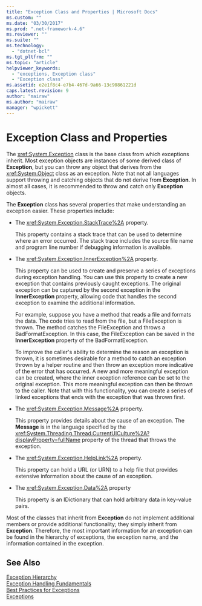 ```yaml
---
title: "Exception Class and Properties | Microsoft Docs"
ms.custom: ""
ms.date: "03/30/2017"
ms.prod: ".net-framework-4.6"
ms.reviewer: ""
ms.suite: ""
ms.technology: 
  - "dotnet-bcl"
ms.tgt_pltfrm: ""
ms.topic: "article"
helpviewer_keywords: 
  - "exceptions, Exception class"
  - "Exception class"
ms.assetid: e2e1f8c4-e7b4-467d-9a66-13c90861221d
caps.latest.revision: 9
author: "mairaw"
ms.author: "mairaw"
manager: "wpickett"
---
```

# Exception Class and Properties
The <xref:System.Exception> class is the base class from which exceptions inherit. Most exception objects are instances of some derived class of **Exception**, but you can throw any object that derives from the <xref:System.Object> class as an exception. Note that not all languages support throwing and catching objects that do not derive from **Exception**. In almost all cases, it is recommended to throw and catch only **Exception** objects.  
  
 The **Exception** class has several properties that make understanding an exception easier. These properties include:  
  
-   The <xref:System.Exception.StackTrace%2A> property.  
  
     This property contains a stack trace that can be used to determine where an error occurred. The stack trace includes the source file name and program line number if debugging information is available.  
  
-   The <xref:System.Exception.InnerException%2A> property.  
  
     This property can be used to create and preserve a series of exceptions during exception handling. You can use this property to create a new exception that contains previously caught exceptions. The original exception can be captured by the second exception in the **InnerException** property, allowing code that handles the second exception to examine the additional information.  
  
     For example, suppose you have a method that reads a file and formats the data. The code tries to read from the file, but a FileException is thrown. The method catches the FileException and throws a BadFormatException. In this case, the FileException can be saved in the **InnerException** property of the BadFormatException.  
  
     To improve the caller's ability to determine the reason an exception is thrown, it is sometimes desirable for a method to catch an exception thrown by a helper routine and then throw an exception more indicative of the error that has occurred. A new and more meaningful exception can be created, where the inner exception reference can be set to the original exception. This more meaningful exception can then be thrown to the caller. Note that with this functionality, you can create a series of linked exceptions that ends with the exception that was thrown first.  
  
-   The <xref:System.Exception.Message%2A> property.  
  
     This property provides details about the cause of an exception. The **Message** is in the language specified by the <xref:System.Threading.Thread.CurrentUICulture%2A?displayProperty=fullName> property of the thread that throws the exception.  
  
-   The <xref:System.Exception.HelpLink%2A> property.  
  
     This property can hold a URL (or URN) to a help file that provides extensive information about the cause of an exception.  
  
-   The <xref:System.Exception.Data%2A> property  
  
     This property is an IDictionary that can hold arbitrary data in key-value pairs.  
  
 Most of the classes that inherit from **Exception** do not implement additional members or provide additional functionality; they simply inherit from **Exception**. Therefore, the most important information for an exception can be found in the hierarchy of exceptions, the exception name, and the information contained in the exception.  
  
## See Also  
 [Exception Hierarchy](../../../docs/standard/exceptions/exception-hierarchy.md)   
 [Exception Handling Fundamentals](../../../docs/standard/exceptions/exception-handling-fundamentals.md)   
 [Best Practices for Exceptions](../../../docs/standard/exceptions/best-practices-for-exceptions.md)   
 [Exceptions](../../../docs/standard/exceptions/handling-and-throwing-exceptions.md)